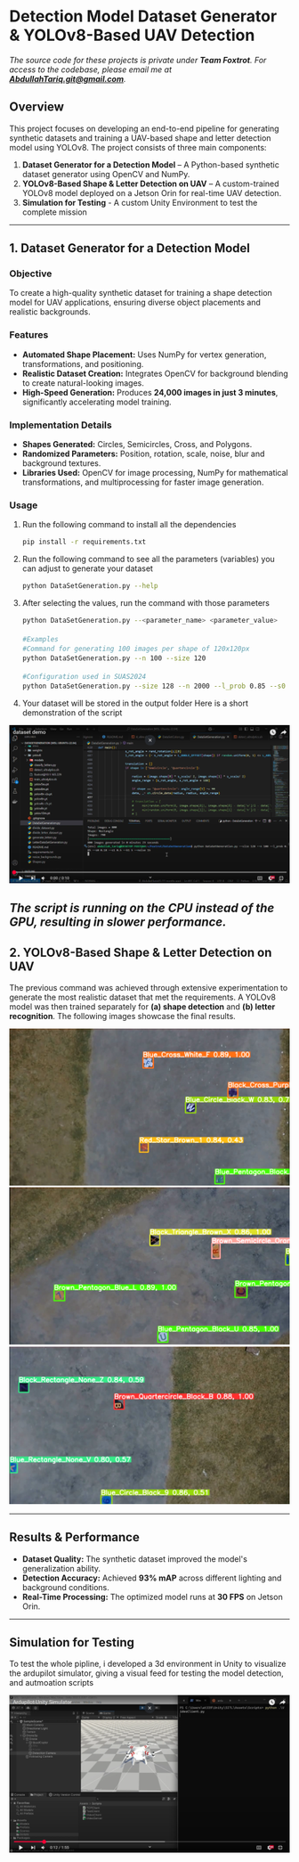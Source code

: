 # **Detection Model Dataset Generator & YOLOv8-Based UAV Detection**

*The source code for these projects is private under **Team Foxtrot**. For access to the codebase, please email me at **AbdullahTariq.git@gmail.com**.*

## **Overview**
This project focuses on developing an end-to-end pipeline for generating synthetic datasets and training a UAV-based shape and letter detection model using YOLOv8. The project consists of three main components:

1. **Dataset Generator for a Detection Model** – A Python-based synthetic dataset generator using OpenCV and NumPy.
2. **YOLOv8-Based Shape & Letter Detection on UAV** – A custom-trained YOLOv8 model deployed on a Jetson Orin for real-time UAV detection.
3. **Simulation for Testing** - A custom Unity Environment to test the complete mission

---

## **1. Dataset Generator for a Detection Model**
### **Objective**
To create a high-quality synthetic dataset for training a shape detection model for UAV applications, ensuring diverse object placements and realistic backgrounds.

### **Features**
- **Automated Shape Placement:** Uses NumPy for vertex generation, transformations, and positioning.
- **Realistic Dataset Creation:** Integrates OpenCV for background blending to create natural-looking images.
- **High-Speed Generation:** Produces **24,000 images in just 3 minutes**, significantly accelerating model training.

### **Implementation Details**
- **Shapes Generated:** Circles, Semicircles, Cross, and Polygons.
- **Randomized Parameters:** Position, rotation, scale, noise, blur and background textures.
- **Libraries Used:** OpenCV for image processing, NumPy for mathematical transformations, and multiprocessing for faster image generation.

### **Usage**
1. Run the following command to install all the dependencies
    ```bash
    pip install -r requirements.txt
    ```
2. Run the following command to see all the parameters (variables) you can adjust to generate your dataset 
    ```bash
    python DataSetGeneration.py --help
    ```
3. After selecting the values, run the command with those parameters
    ```bash
    python DataSetGeneration.py --<parameter_name> <parameter_value>

    #Examples
    #Command for generating 100 images per shape of 120x120px
    python DataSetGeneration.py --n 100 --size 120
    
    #Configuration used in SUAS2024
    python DataSetGeneration.py --size 128 --n 2000 --l_prob 0.85 --s0 0.18 --s1 0.5 --b1 5 --noise 15 
    ```
4. Your dataset will be stored in the output folder
Here is a short demonstration of the script

[![demo_thumnail](img/demo_thumnail.png)](https://www.youtube.com/watch?v=M6aMvx-366g)

*The script is running on the CPU instead of the GPU, resulting in slower performance.*
---

## **2. YOLOv8-Based Shape & Letter Detection on UAV**
The previous command was achieved through extensive experimentation to generate the most realistic dataset that met the requirements. A YOLOv8 model was then trained separately for **(a) shape detection** and **(b) letter recognition**. The following images showcase the final results.

![d1](img/d1.png)
![d2](img/d2.png)
![d3](img/d3.png)

---

## **Results & Performance**
- **Dataset Quality:** The synthetic dataset improved the model's generalization ability.
- **Detection Accuracy:** Achieved **93% mAP** across different lighting and background conditions.
- **Real-Time Processing:** The optimized model runs at **30 FPS** on Jetson Orin.

---

## **Simulation for Testing**
To test the whole pipline, i developed a 3d environment in Unity to visualize the ardupilot simulator, giving a visual feed for testing the model detection, and autmoation scripts

[![demo](img/Simulator_demo.png)](https://youtu.be/kaauHcKhMOU?si=Xqrb-vp8SKQsXiG2&t=12)